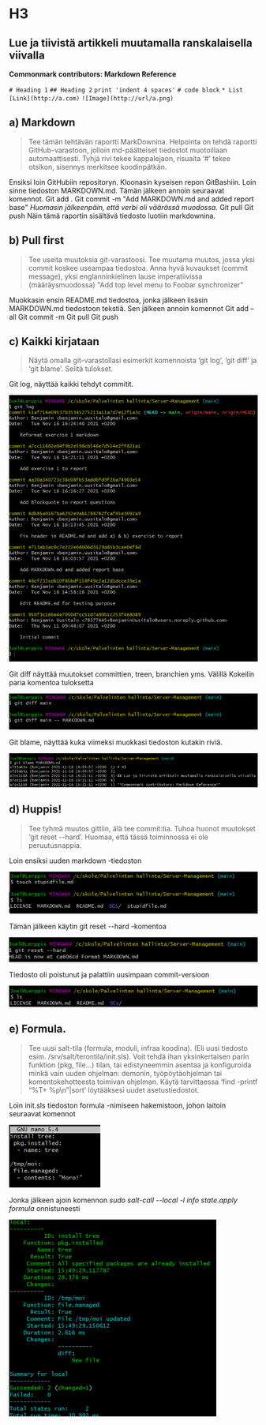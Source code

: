 # H3

## Lue ja tiivistä artikkeli muutamalla ranskalaisella viivalla

**Commonmark contributors: Markdown Reference** 

`# Heading 1`
`## Heading 2`
`print 'indent 4 spaces'`
`# code block`
`* List`
`[Link](http://a.com)`
`![Image](http://url/a.png)`


## a) Markdown

> Tee tämän tehtävän raportti MarkDownina. 
> Helpointa on tehdä raportti GitHub-varastoon, jolloin md-päätteiset tiedostot muotoillaan automaattisesti. 
> Tyhjä rivi tekee kappalejaon, risuaita ‘#’ tekee otsikon, sisennys merkitsee koodinpätkän.

Ensiksi loin GitHubiin repositoryn. Kloonasin kyseisen repon GitBashiin. Loin sinne tiedoston MARKDOWN.md. Tämän jälkeen annoin seuraavat komennot. 
Git add .
Git commit -m "Add MARKDOWN.md and added report base"
*Huomasin jälkeenpäin, että verbi oli väärässä muodossa.*
Git pull
Git push
Näin tämä raportin sisältävä tiedosto luotiin markdownina.

## b) Pull first

>Tee useita muutoksia git-varastoosi. 
>Tee muutama muutos, jossa yksi commit koskee useampaa tiedostoa. 
>Anna hyvä kuvaukset (commit message), yksi englanninkielinen lause imperatiivissa (määräysmuodossa) 
>"Add top level menu to Foobar synchronizer"

Muokkasin ensin README.md tiedostoa, jonka jälkeen lisäsin MARKDOWN.md tiedostoon tekstiä. Sen jälkeen annoin komennot
Git add –all
Git commit -m
Git pull
Git push


## c) Kaikki kirjataan

>Näytä omalla git-varastollasi esimerkit komennoista ‘git log’, ‘git diff’ ja ‘git blame’. Selitä tulokset.


Git log, näyttää kaikki tehdyt commitit.

![image info](./SCs/gitlog.png)

Git diff näyttää muutokset committien, treen, branchien yms. Välillä
Kokeilin paria komentoa tuloksetta

![image info](./SCs/gitdiff.png)

Git blame, näyttää kuka viimeksi muokkasi tiedoston kutakin riviä.

![image info](./SCs/gitblame.png)

## d) Huppis! 

>Tee tyhmä muutos gittiin, älä tee commit:tia. 
>Tuhoa huonot muutokset ‘git reset --hard’. Huomaa, että tässä toiminnossa ei ole peruutusnappia.

Loin ensiksi uuden markdown -tiedoston

![image info](./SCs/stupidfile.png)

Tämän jälkeen käytin git reset --hard -komentoa

![image info](./SCs/hardreset.png)

Tiedosto oli poistunut ja palattiin uusimpaan commit-versioon

![image info](./SCs/ls.png)


## e) Formula. 

>Tee uusi salt-tila (formula, moduli, infraa koodina). 
>(Eli uusi tiedosto esim. /srv/salt/terontila/init.sls). 
>Voit tehdä ihan yksinkertaisen parin funktion (pkg, file...) tilan, tai edistyneemmin 
>asentaa ja konfiguroida minkä vain uuden ohjelman: demonin, työpöytäohjelman tai komentokehotteesta toimivan ohjelman. 
>Käytä tarvittaessa ‘find -printf “%T+ %p\n”|sort’ löytääksesi uudet asetustiedostot.

Loin init.sls tiedoston formula -nimiseen hakemistoon, johon laitoin seuraavat komennot

![image info](./SCs/nanofile.png)

Jonka jälkeen ajoin komennon *sudo salt-call --local -l info state.apply formula* onnistuneesti

![image info](./SCs/succeeded.png)
